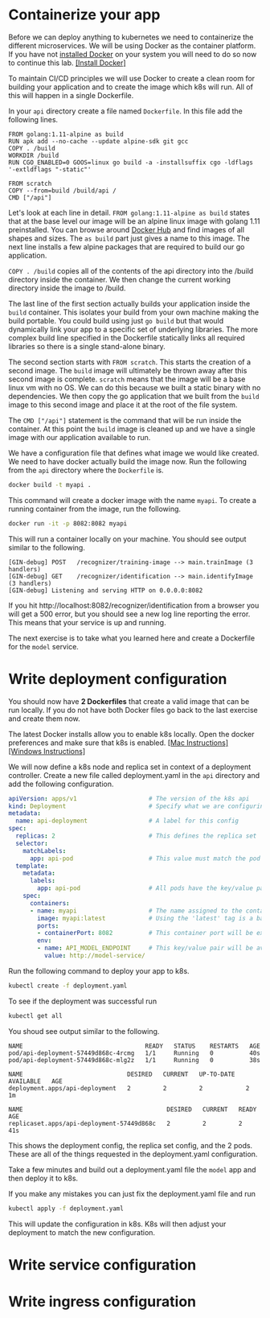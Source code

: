 # Containerize your app
Before we can deploy anything to kubernetes we need to containerize the different microservices. We will be using Docker as the container platform. If you have not [installed Docker](https://docs.docker.com/install/) on your system you will need to do so now to continue this lab. [[Install Docker]](https://docs.docker.com/install/)

To maintain CI/CD principles we will use Docker to create a clean room for building your application and to create the image which k8s will run. All of this will happen in a single Dockerfile.

In your `api` directory create a file named `Dockerfile`. In this file add the following lines.

```docker
FROM golang:1.11-alpine as build
RUN apk add --no-cache --update alpine-sdk git gcc
COPY . /build
WORKDIR /build
RUN CGO_ENABLED=0 GOOS=linux go build -a -installsuffix cgo -ldflags '-extldflags "-static"'

FROM scratch
COPY --from=build /build/api /
CMD ["/api"]
```

Let's look at each line in detail. `FROM golang:1.11-alpine as build` states that at the base level our image will be an alpine linux image with golang 1.11 preinstalled. You can browse around [Docker Hub](https://hub.docker.com/) and find images of all shapes and sizes. The `as build` part just gives a name to this image. The next line installs a few alpine packages that are required to build our go application.

`COPY . /build` copies all of the contents of the api directory into the /build directory inside the container. We then change the current working directory inside the image to /build.

The last line of the first section actually builds your application inside the `build` container. This isolates your build from your own machine making the build portable. You could build using just `go build` but that would dynamically link your app to a specific set of underlying libraries. The more complex build line specified in the Dockerfile statically links all required libraries so there is a single stand-alone binary.

The second section starts with `FROM scratch`. This starts the creation of a second image. The `build` image will ultimately be thrown away after this second image is complete. `scratch` means that the image will be a base linux vm with no OS. We can do this because we built a static binary with no dependencies. We then copy the go application that we built from the `build` image to this second image and place it at the root of the file system.

The `CMD ["/api"]` statement is the command that will be run inside the container. At this point the `build` image is cleaned up and we have a single image with our application available to run.

We have a configuration file that defines what image we would like created. We need to have docker actually build the image now. Run the following from the `api` directory where the `Dockerfile` is.

```sh
docker build -t myapi .
```

This command will create a docker image with the name `myapi`. To create a running container from the image, run the following.

```sh
docker run -it -p 8082:8082 myapi
```

This will run a container locally on your machine. You should see output similar to the following.

```logs
[GIN-debug] POST   /recognizer/training-image --> main.trainImage (3 handlers)
[GIN-debug] GET    /recognizer/identification --> main.identifyImage (3 handlers)
[GIN-debug] Listening and serving HTTP on 0.0.0.0:8082
```

If you hit http://localhost:8082/recognizer/identification from a browser you will get a 500 error, but you should see a new log line reporting the error. This means that your service is up and running.

The next exercise is to take what you learned here and create a Dockerfile for the `model` service.

# Write deployment configuration
You should now have **2 Dockerfiles** that create a valid image that can be run locally. If you do not have both Docker files go back to the last exercise and create them now.

The latest Docker installs allow you to enable k8s locally. Open the docker preferences and make sure that k8s is enabled. [[Mac Instructions]](https://docs.docker.com/docker-for-mac/#kubernetes) [[Windows Instructions]](https://docs.docker.com/docker-for-windows/#kubernetes)

We will now define a k8s node and replica set in context of a deployment controller. Create a new file called deployment.yaml in the `api` directory and add the following configuration.

```yaml
apiVersion: apps/v1                    # The version of the k8s api
kind: Deployment                       # Specify what we are configuring
metadata:
  name: api-deployment                 # A label for this config
spec:
  replicas: 2                          # This defines the replica set
  selector:
    matchLabels:
      app: api-pod                     # This value must match the pod label below
  template:
    metadata:
      labels:
        app: api-pod                   # All pods have the key/value pair app:myapi added to their list of labels
    spec:
      containers:
      - name: myapi                    # The name assigned to the container in the docker daemon
        image: myapi:latest            # Using the 'latest' tag is a bad practice but easy for demos
        ports:
        - containerPort: 8082          # This container port will be exposed
        env:
        - name: API_MODEL_ENDPOINT     # This key/value pair will be available in the containers environment
          value: http://model-service/

```

Run the following command to deploy your app to k8s.
```sh
kubectl create -f deployment.yaml
```

To see if the deployment was successful run
```sh
kubectl get all
```

You shoud see output similar to the following.
```
NAME                                  READY   STATUS    RESTARTS   AGE
pod/api-deployment-57449d868c-4rcmg   1/1     Running   0          40s
pod/api-deployment-57449d868c-mlg2z   1/1     Running   0          38s

NAME                             DESIRED   CURRENT   UP-TO-DATE   AVAILABLE   AGE
deployment.apps/api-deployment   2         2         2            2           1m

NAME                                        DESIRED   CURRENT   READY   AGE
replicaset.apps/api-deployment-57449d868c   2         2         2       41s
```
This shows the deployment config, the replica set config, and the 2 pods. These are all of the things requested in the deployment.yaml configuration.

Take a few minutes and build out a deployment.yaml file the `model` app and then deploy it to k8s.

If you make any mistakes you can just fix the deployment.yaml file and run
```sh
kubectl apply -f deployment.yaml
```
This will update the configuration in k8s. K8s will then adjust your deployment to match the new configuration.

# Write service configuration

# Write ingress configuration

